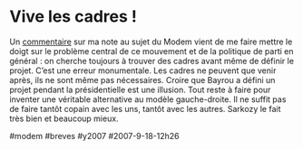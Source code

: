 # Vive les cadres !

Un [commentaire](militantisme-ecole-de-mediocrite/#comment-45796.md) sur ma note au sujet du Modem vient de me faire mettre le doigt sur le problème central de ce mouvement et de la politique de parti en général : on cherche toujours à trouver des cadres avant même de définir le projet. C’est une erreur monumentale. Les cadres ne peuvent que venir après, ils ne sont même pas nécessaires. Croire que Bayrou a défini un projet pendant la présidentielle est une illusion. Tout reste à faire pour inventer une véritable alternative au modèle gauche-droite. Il ne suffit pas de faire tantôt copain avec les uns, tantôt avec les autres. Sarkozy le fait très bien et beaucoup mieux.

#modem #breves #y2007 #2007-9-18-12h26
